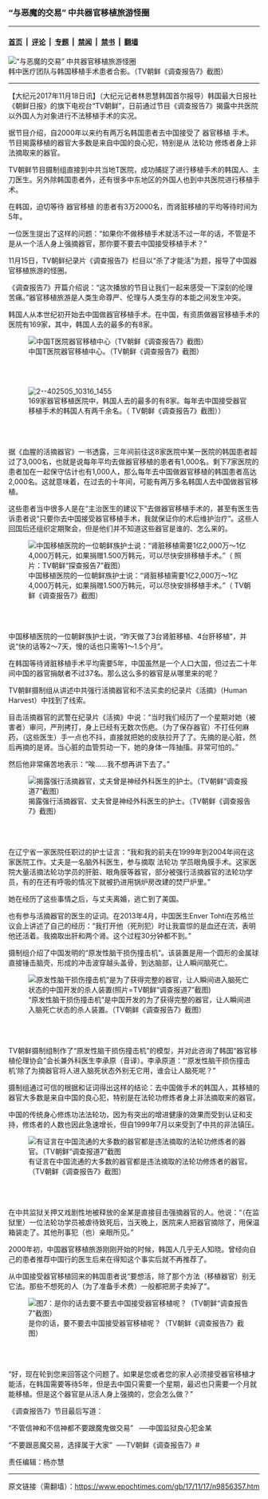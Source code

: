 ### “与恶魔的交易” 中共器官移植旅游怪圈

---

#### [首页](../../../..?n9856357) &nbsp;|&nbsp; [评论](../../../../../epoch-comment?n9856357) &nbsp;|&nbsp; [专题](../../../../../epoch-special?n9856357) &nbsp;|&nbsp; [禁闻](../../../../../epoch-news?n9856357) &nbsp;|&nbsp; [禁书](../../../../../books?n9856357) &nbsp;|&nbsp; [翻墙](https://github.com/gfw-breaker/nogfw/blob/master/README.md?n9856357)


<div><img alt="“与恶魔的交易” 中共器官移植旅游怪圈" class="attachment-djy_600_400 size-djy_600_400 wp-post-image" src="https://i.epochtimes.com/assets/uploads/2017/11/1-402505_10315_932-600x334.png"/>
<div class="caption">
 韩中医疗团队与韩国移植手术患者合影。（TV朝鲜《调查报告7》截图）
</div></div><hr/><div class="post_content" id="artbody" itemprop="articleBody">
 <!-- article content begin -->
 <p>
  【大纪元2017年11月18日讯】（大纪元记者林恩慧韩国首尔报导）韩国最大日报社《朝鲜日报》的旗下电视台“TV朝鲜”，日前通过节目《调查报告7》揭露中共医院以外国人为对象进行不法移植手术的实况。
 </p>
 <p>
  据节目介绍，自2000年以来约有两万名韩国患者去中国接受了
  <ok href="https://www.epochtimes.com/gb/tag/%E5%99%A8%E5%AE%98%E7%A7%BB%E6%A4%8D.html">
   器官移植
  </ok>
  手术。节目揭露移植的器官大多数是来自中国的良心犯，特别是从
  <ok href="https://www.epochtimes.com/gb/tag/%E6%B3%95%E8%BD%AE%E5%8A%9F.html">
   法轮功
  </ok>
  修炼者身上非法摘取来的器官。
 </p>
 <p>
  TV朝鲜节目摄制组直接到中共当地T医院，成功捕捉了进行移植手术的韩国人、主刀医生。另外除韩国患者外，还有很多中东地区的外国人也到中共医院进行移植手术。
 </p>
 <p>
  <center>
  </center>
  在韩国，迫切等待
  <ok href="https://www.epochtimes.com/gb/tag/%E5%99%A8%E5%AE%98%E7%A7%BB%E6%A4%8D.html">
   器官移植
  </ok>
  的患者有3万2000名，而肾脏移植的平均等待时间为5年。
 </p>
 <p>
  一位医生提出了这样的问题：“如果你不做移植手术就活不过一年的话，不管是不是从一个活人身上强摘器官，那你要不要去中国接受移植手术？”
 </p>
 <p>
  11月15日，TV朝鲜纪录片《调查报告7》栏目以“杀了才能活”为题，报导了中国器官移植旅游的怪圈。
 </p>
 <p>
  《调查报告7》开篇介绍说：“这次播放的节目让我们一起来感受一下深刻的伦理苦痛。”器官移植旅游是人类生命尊严、伦理与人类生存的本能之间发生冲突。
 </p>
 <p>
  韩国人从本世纪初开始去中国做器官移植手术。在中国，有资质做器官移植手术的医院有169家，其中，韩国人去的最多的有8家。
 </p>
 <figure aria-describedby="caption-attachment-9858487" class="wp-caption aligncenter" id="attachment_9858487" style="width: 450px">
  <ok href="https://i.epochtimes.com/assets/uploads/2017/11/9-15-e1510966423176.jpg" target="_blank">
   <img alt="中国T医院器官移植中心（TV朝鲜《调查报告7》截图）" class="wp-image-9858487 size-medium" src="https://i.epochtimes.com/assets/uploads/2017/11/9-15-450x252.jpg"/>
  </ok>
  <br/><figcaption class="wp-caption-text" id="caption-attachment-9858487">
   中国T医院器官移植中心。（TV朝鲜《调查报告7》截图）
  </figcaption><br/>
 </figure><br/>
 <figure aria-describedby="caption-attachment-9856527" class="wp-caption aligncenter" id="attachment_9856527" style="width: 450px">
  <ok href="https://i.epochtimes.com/assets/uploads/2017/11/2-402505_10316_1455-1-e1510941701350.png" target="_blank">
   <img alt="2--402505_10316_1455" class="wp-image-9856527 size-medium" src="https://i.epochtimes.com/assets/uploads/2017/11/2-402505_10316_1455-1-450x499.png"/>
  </ok>
  <br/><figcaption class="wp-caption-text" id="caption-attachment-9856527">
   169家器官移植医院中，韩国人去的最多的有8家。每年去中国接受器官移植手术的韩国人有两千余名。（ TV朝鲜《调查报告7》截图））
  </figcaption><br/>
 </figure><br/>
 <p>
  据《血腥的活摘器官》一书透露，三年间前往这8家医院中某一医院的韩国患者超过了3,000名，也就是说每年平均去做器官移植的患者有1,000名。剩下7家医院的患者加在一起保守估计也有1,000人，那么每年去中国做器官移植的韩国患者高达2,000名。这就意味着，在过去的十年间，可能有两万多名韩国人去中国做器官移植。
 </p>
 <p>
  这些患者当中很多人是在“主治医生的建议下”去做器官移植手术的，甚至有医生告诉患者说“只要你去中国接受器官移植手术，我就保证你的术后维护治疗”。这些人回国后还组织定期聚会，但是他们并不知道这些器官是谁的、怎么来的。
 </p>
 <figure aria-describedby="caption-attachment-9856444" class="wp-caption aligncenter" id="attachment_9856444" style="width: 450px">
  <ok href="https://i.epochtimes.com/assets/uploads/2017/11/3-402505_10322_3528-e1510941261542.png" target="_blank">
   <img alt="中国移植医院的一位朝鲜族护士说：“肾脏移植需要1亿2,000万～1亿4,000万韩元，如果捐赠1.500万韩元，可以尽快安排移植手术。”（ 照片：TV朝鲜“探查报告7”截图）" class="wp-image-9856444 size-medium" src="https://i.epochtimes.com/assets/uploads/2017/11/3-402505_10322_3528-450x249.png"/>
  </ok>
  <br/><figcaption class="wp-caption-text" id="caption-attachment-9856444">
   中国移植医院的一位朝鲜族护士说：“肾脏移植需要1亿2,000万～1亿4,000万韩元，如果捐赠1.500万韩元，可以尽快安排移植手术。”（ TV朝鲜《调查报告7》截图）
  </figcaption><br/>
 </figure><br/>
 <p>
  中国移植医院的一位朝鲜族护士说，“昨天做了3台肾脏移植、4台肝移植”，并说“快的话等2～7天，慢的话也只需等1～1.5个月”。
 </p>
 <p>
  在韩国等待肾脏移植手术平均需要5年，中国虽然是一个人口大国，但过去二十年间中国的器官捐献者不过37名。那么这么多的器官是从哪里来的呢？
 </p>
 <p>
  TV朝鲜摄制组从讲述中共强行活摘器官和不法买卖的纪录片《活摘》（Human Harvest）中找到了线索。
 </p>
 <p>
  目击活摘器官的武警在纪录片《活摘》中说：“当时我们经历了一个星期对她（被害者）审问，严刑拷打，身上已经有无数次伤疤。（为了保存器官）不打任何麻药，（这些医生）手一点也不抖，直接就把她的皮肤拉开了了。先摘的是心脏，然后再摘的是肾。当心脏的血管剪动一下，她的身体一阵抽搐。非常可怕的。”
 </p>
 <p>
  然后他非常痛苦地表示：“唉……我不想再讲下去了。”
 </p>
 <figure aria-describedby="caption-attachment-9856593" class="wp-caption aligncenter" id="attachment_9856593" style="width: 450px">
  <ok href="https://i.epochtimes.com/assets/uploads/2017/11/4-402505_10319_2527-1-e1510942488154.png" target="_blank">
   <img alt="揭露强行活摘器官，丈夫曾是神经外科医生的护士。（TV朝鲜“调查报道7”截图）" class="wp-image-9856593 size-medium" src="https://i.epochtimes.com/assets/uploads/2017/11/4-402505_10319_2527-1-450x250.png"/>
  </ok>
  <br/><figcaption class="wp-caption-text" id="caption-attachment-9856593">
   揭露强行活摘器官、丈夫曾是神经外科医生的护士。（TV朝鲜《调查报告7》截图）
  </figcaption><br/>
 </figure><br/>
 <p>
  在辽宁省一家医院任职过的护士证言：“我和我的前夫在1999年到2004年间在这家医院工作。丈夫是一名脑外科医生，参与摘取
  <ok href="https://www.epochtimes.com/gb/tag/%E6%B3%95%E8%BD%AE%E5%8A%9F.html">
   法轮功
  </ok>
  学员眼角膜手术。这家医院大量活摘法轮功学员的肝脏、眼角膜等器官，部分被强行活摘器官的法轮功学员，有的在还有呼吸的情况下就被扔进用锅炉房改建的焚尸炉里。”
 </p>
 <p>
  她在经历了这些事情之后，与丈夫离婚，逃亡到了美国。
 </p>
 <p>
  也有参与活摘器官的医生的证词。在2013年4月，中国医生Enver Tohti在苏格兰议会上讲述了自己的经历：“我打开他（死刑犯）时让我震惊的是血还在流，表明他还活着。我摘取出肝和两个肾。这个过程30分钟都不到。”
 </p>
 <p>
  摄制组介绍了中国发明的“原发性脑干损伤撞击机”。该装置是用一个圆形的金属球直接锤击脑壳，形成的冲击波穿越头盖骨，到达脑部，让人瞬间脑死亡。
 </p>
 <figure aria-describedby="caption-attachment-9856449" class="wp-caption aligncenter" id="attachment_9856449" style="width: 450px">
  <ok href="https://i.epochtimes.com/assets/uploads/2017/11/5-402505_10318_2255-e1510942610329.png" target="_blank">
   <img alt="原发性脑干损伤撞击机”是为了获得完整的器官，让人瞬间进入脑死亡状态的中国开发的杀人装置(照片=TV朝鲜“调查报道7”截图)" class="wp-image-9856449 size-medium" src="https://i.epochtimes.com/assets/uploads/2017/11/5-402505_10318_2255-450x507.png"/>
  </ok>
  <br/><figcaption class="wp-caption-text" id="caption-attachment-9856449">
   “原发性脑干损伤撞击机”是中国开发的为了获得完整的器官，让人瞬间进入脑死亡状态的杀人装置。（TV朝鲜《调查报告7》截图）
  </figcaption><br/>
 </figure><br/>
 <p>
  TV朝鲜摄制组制作了“原发性脑干损伤撞击机”的模型，并对此咨询了韩国“器官移植伦理协会”会长兼外科医生李承原（音译）。李承原道：“‘原发性脑干损伤撞击机’除了为摘器官将人进入脑死状态外别无它用，谁会让人脑死呢？”
 </p>
 <p>
  摄制组通过可信的根据和证词得出这样的结论：去中国做手术的韩国人，其移植的器官大多数是来自中国的良心犯，特别是在法轮功修炼者身上非法摘取来的器官。
 </p>
 <p>
  中国的传统身心修炼功法法轮功，因为有突出的增进健康的效果而受到认证和支持，修炼者的人数也因此急速增长，但自1999年7月以来受到了中共的非法镇压。
 </p>
 <figure aria-describedby="caption-attachment-9856453" class="wp-caption aligncenter" id="attachment_9856453" style="width: 450px">
  <ok href="https://i.epochtimes.com/assets/uploads/2017/11/6-402505_10321_3113-e1510943390805.png" target="_blank">
   <img alt="有证言在中国流通的大多数的器官都是违法摘取的法轮功修炼者的器官。（TV朝鲜“调查报道7”截图" class="wp-image-9856453 size-medium" src="https://i.epochtimes.com/assets/uploads/2017/11/6-402505_10321_3113-450x250.png"/>
  </ok>
  <br/><figcaption class="wp-caption-text" id="caption-attachment-9856453">
   有证言在中国流通的大多数的器官都是违法摘取的法轮功修炼者的器官。（TV朝鲜《调查报告7》截图）
  </figcaption><br/>
 </figure><br/>
 <p>
  在中共监狱关押又戏剧性地被释放的金某是直接目击强摘器官的人。他说：“（在监狱里）一位法轮功学员被虐待致死后，当天晚上，医院来人把器官摘除了，用保温箱装走了。其他刑事犯（也）亲眼所见。”
 </p>
 <p>
  2000年初，中国器官移植旅游刚刚开始的时候，韩国人几乎无人知晓。曾经向自己的患者推荐中国行的医生后来在得知这个事实后就不再推荐了。
 </p>
 <p>
  从中国接受器官移植回来的韩国患者说“要想活，除了那个方法（移植器官）别无它法。那些不想死的人（为了准备手术费）一般都把房子卖掉了”。
 </p>
 <figure aria-describedby="caption-attachment-9856456" class="wp-caption aligncenter" id="attachment_9856456" style="width: 450px">
  <ok href="https://i.epochtimes.com/assets/uploads/2017/11/7-402505_10320_2749-e1510943485367.png" target="_blank">
   <img alt="图7：是你的话去要不要去中国接受器官移植呢？（TV朝鲜“调查报告7”截图）" class="wp-image-9856456 size-medium" src="https://i.epochtimes.com/assets/uploads/2017/11/7-402505_10320_2749-450x247.png"/>
  </ok>
  <br/><figcaption class="wp-caption-text" id="caption-attachment-9856456">
   是你的话，要不要去中国接受器官移植呢？（TV朝鲜《调查报告7》截图）
  </figcaption><br/>
 </figure><br/>
 <p>
  “好，现在轮到您来回答这个问题了。如果是您或者您的家人必须接受器官移植才能活，在韩国需要等待5年，但是去中国只需要一个星期，最迟也只需要一个月就能移植。但是这个器官是从活人身上强摘的，您会怎么做？”
 </p>
 <p>
  《调查报告7》节目最后写道：
 </p>
 <p>
  “不管信神和不信神都不要跟魔鬼做交易”   ──中国监狱良心犯金某
 </p>
 <p>
  “不要跟恶魔交易，选择属于大家”  ──TV朝鲜《调查报告7》#
 </p>
 <p>
  责任编辑：杨亦慧
 </p>
 <!-- article content end -->
 <div id="below_article_ad">
 </div>
</div>


---

原文链接（需翻墙）：https://www.epochtimes.com/gb/17/11/17/n9856357.htm